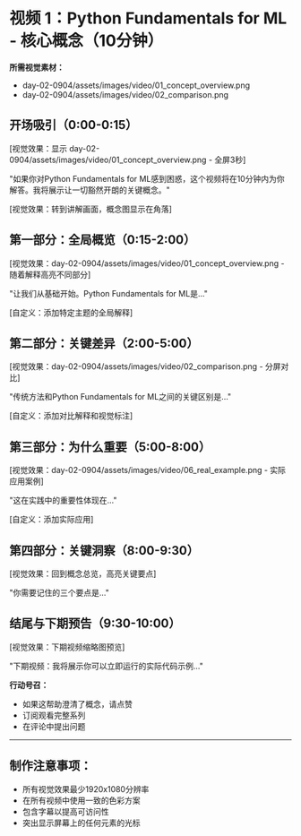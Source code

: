 # 视频 1：Python Fundamentals for ML - 核心概念（10分钟）

**所需视觉素材：**
- day-02-0904/assets/images/video/01_concept_overview.png
- day-02-0904/assets/images/video/02_comparison.png

## 开场吸引（0:00-0:15）
[视觉效果：显示 day-02-0904/assets/images/video/01_concept_overview.png - 全屏3秒]

"如果你对Python Fundamentals for ML感到困惑，这个视频将在10分钟内为你解答。我将展示让一切豁然开朗的关键概念。"

[视觉效果：转到讲解画面，概念图显示在角落]

## 第一部分：全局概览（0:15-2:00）
[视觉效果：day-02-0904/assets/images/video/01_concept_overview.png - 随着解释高亮不同部分]

"让我们从基础开始。Python Fundamentals for ML是..."

[自定义：添加特定主题的全局解释]

## 第二部分：关键差异（2:00-5:00）
[视觉效果：day-02-0904/assets/images/video/02_comparison.png - 分屏对比]

"传统方法和Python Fundamentals for ML之间的关键区别是..."

[自定义：添加对比解释和视觉标注]

## 第三部分：为什么重要（5:00-8:00）
[视觉效果：day-02-0904/assets/images/video/06_real_example.png - 实际应用案例]

"这在实践中的重要性体现在..."

[自定义：添加实际应用]

## 第四部分：关键洞察（8:00-9:30）
[视觉效果：回到概念总览，高亮关键要点]

"你需要记住的三个要点是..."

## 结尾与下期预告（9:30-10:00）
[视觉效果：下期视频缩略图预览]

"下期视频：我将展示你可以立即运行的实际代码示例..."

**行动号召：**
- 如果这帮助澄清了概念，请点赞
- 订阅观看完整系列
- 在评论中提出问题

---

## 制作注意事项：
- 所有视觉效果最少1920x1080分辨率
- 在所有视频中使用一致的色彩方案
- 包含字幕以提高可访问性
- 突出显示屏幕上的任何元素的光标
